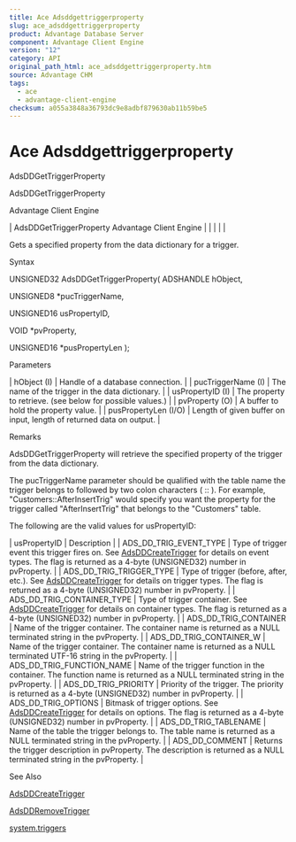 ```yaml
---
title: Ace Adsddgettriggerproperty
slug: ace_adsddgettriggerproperty
product: Advantage Database Server
component: Advantage Client Engine
version: "12"
category: API
original_path_html: ace_adsddgettriggerproperty.htm
source: Advantage CHM
tags:
  - ace
  - advantage-client-engine
checksum: a055a3848a36793dc9e8adbf879630ab11b59be5
---
```


# Ace Adsddgettriggerproperty

AdsDDGetTriggerProperty

AdsDDGetTriggerProperty

Advantage Client Engine

| AdsDDGetTriggerProperty  Advantage Client Engine |  |  |  |  |

Gets a specified property from the data dictionary for a trigger.

Syntax

UNSIGNED32 AdsDDGetTriggerProperty( ADSHANDLE hObject,

UNSIGNED8 \*pucTriggerName,

UNSIGNED16 usPropertyID,

VOID \*pvProperty,

UNSIGNED16 \*pusPropertyLen );

Parameters

| hObject (I) | Handle of a database connection. |
| pucTriggerName (I) | The name of the trigger in the data dictionary. |
| usPropertyID (I) | The property to retrieve. (see below for possible values.) |
| pvProperty (O) | A buffer to hold the property value. |
| pusPropertyLen (I/O) | Length of given buffer on input, length of returned data on output. |

Remarks

AdsDDGetTriggerProperty will retrieve the specified property of the trigger from the data dictionary.

The pucTriggerName parameter should be qualified with the table name the trigger belongs to followed by two colon characters ( :: ). For example, "Customers::AfterInsertTrig" would specify you want the property for the trigger called "AfterInsertTrig" that belongs to the "Customers" table.

The following are the valid values for usPropertyID:

| usPropertyID | Description |
| ADS\_DD\_TRIG\_EVENT\_TYPE | Type of trigger event this trigger fires on. See [AdsDDCreateTrigger](ace_adsddcreatetrigger.md) for details on event types. The flag is returned as a 4-byte (UNSIGNED32) number in pvProperty. |
| ADS\_DD\_TRIG\_TRIGGER\_TYPE | Type of trigger (before, after, etc.). See [AdsDDCreateTrigger](ace_adsddcreatetrigger.md) for details on trigger types. The flag is returned as a 4-byte (UNSIGNED32) number in pvProperty. |
| ADS\_DD\_TRIG\_CONTAINER\_TYPE | Type of trigger container. See [AdsDDCreateTrigger](ace_adsddcreatetrigger.md) for details on container types. The flag is returned as a 4-byte (UNSIGNED32) number in pvProperty. |
| ADS\_DD\_TRIG\_CONTAINER | Name of the trigger container. The container name is returned as a NULL terminated string in the pvProperty. |
| ADS\_DD\_TRIG\_CONTAINER\_W | Name of the trigger container. The container name is returned as a NULL terminated UTF-16 string in the pvProperty. |
| ADS\_DD\_TRIG\_FUNCTION\_NAME | Name of the trigger function in the container. The function name is returned as a NULL terminated string in the pvProperty. |
| ADS\_DD\_TRIG\_PRIORITY | Priority of the trigger. The priority is returned as a 4-byte (UNSIGNED32) number in pvProperty. |
| ADS\_DD\_TRIG\_OPTIONS | Bitmask of trigger options. See [AdsDDCreateTrigger](ace_adsddcreatetrigger.md) for details on options. The flag is returned as a 4-byte (UNSIGNED32) number in pvProperty. |
| ADS\_DD\_TRIG\_TABLENAME | Name of the table the trigger belongs to. The table name is returned as a NULL terminated string in the pvProperty. |
| ADS\_DD\_COMMENT | Returns the trigger description in pvProperty. The description is returned as a NULL terminated string in the pvProperty. |

See Also

[AdsDDCreateTrigger](ace_adsddcreatetrigger.md)

[AdsDDRemoveTrigger](ace_adsddremovetrigger.md)

[system.triggers](master_system_triggers.md)
